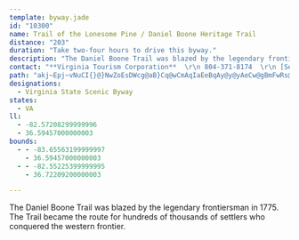 ```yaml
---
template: byway.jade
id: "10300"
name: Trail of the Lonesome Pine / Daniel Boone Heritage Trail
distance: "203"
duration: "Take two-four hours to drive this byway."
description: "The Daniel Boone Trail was blazed by the legendary frontiersman in 1775. The Trail became the route for hundreds of thousands of settlers who conquered the western frontier. "
contact: "**Virginia Tourism Corporation**  \r\n 804-371-8174  \r\n [Send E-mail](mailto:abailey@virginia.org )  \r\n\r\n"
path: "akj~Epj~vNuCI{}@}NwZoEsDWcg@aB}Cq@wCmAqIaEeBqAy@y@yAeCw@gBmFwRs@sBiBqDi[ud@iAkAmBsAcDmAsCi@mBCcCNsA^kAp@wAnA{@nAuInN_CxEsA`DcBhFsA`Gc@~BuAlKYxCGxB@hCbDb_@BdBQ~EA`CHrBd@`D~@jDfEhKzHzPxG|O`B`F~@pD`AbFr@vFp@bJJ`K_BxsAFzC\\`GrAnLH`CSbCy@tCi@dAsBzB_DjCcAdAyAzC_@vAYfBM`DF~d@InLaExhAUh[UrGgD|f@e@~FwEjb@_@hFcBza@qEp{@o@dQ_CjcAYfHmAtPoEd`@cA`OUfLHtMZfJbBxZJjFBnEyAreA_@tLwBlk@N`F`ChZh@`GhAhHCrCUvBk@~AoJhO}FbKc@nAYtAWfEWrA_@jAk@lAaBdBi@^wGdCuA^gBXoCLqCMkB_@}Ak@uNsHsDmAcBY}CSyCDcCXwAXqBr@gB~@_BfAiBdB{AfBkElG{EfGwC~BsCrAkDx@wEVmDW}GsAcBEy@DsA^iB~@sRpLsAj@oBj@kFr@mDQaOoBiDCcO^_BAuAQmBs@_BkAkDgFkAeA}B{@sASoACoANmFhBwBj@}BA{NuByDOiBLaC^iBj@eBx@}AlAsApA{@bAgB~CuAdEsEbUSdBIfC?`Ch@hMEpFWtDq@xFy@rDmEpPyAdEkBdDuA`BmC~BiAr@{@^u]fK}CxAoCzBgBjB}AdCqAnCcA`D{@~Dc@dEMnEBvCJbCnBhPTjC@`CGvBWzBi@dCmAdDaAhBx@`FTdExBb{@?lGIfEs@xIk@zDs@lD_AfDcBxEgG`No@fBi@xBs@zDWjCMdC?hFlFzpA`@rMBhIUbZDxDlCld@CxCq@zICrDrFpbAHzGKnMJlEfE~a@^fGClE[xHi@hEwAdJUfCE~CBrBhApLrFpf@tBnJRjJ`C|STfBd@lBbBdFv@zDx@vPJdHIfBc@dDyDhN}BjEmAtA{AjAsCxAsCf@_c@fC}Ep@}Ax@yAtAy@hAsAhDm@xCKjCBfDTrB^~Ah@zAlArBdBvBlAlBbBtElF|XZjCXtDEdDS`Dk@jEoC`JuBfEgBrBeAr@cI~CsBnAcAbAoAlCk@nCMpBe@fc@JjBRxAd@dBh@rA|BnCxCdCxC~DdZrf@nChFpRbc@~@lCnAxE~Vz_ArA|FnA|Hr@fDhAxCpExI^rATlAN~ABhINvBdLrn@d@|C`@pGbAvUdGhw@d@xEdAbF^bDp@|e@h@fUXxDbBpPBlAAvCHfBTjAbB`Ed@p@v@h@dAd@fDj@bCJbCKz@D|@`@TV^~@DzAQjAqHnN}CxD_@`A_AvFy@zByCzF]jAO`AIxAHjBz@xDHlB_Bhk@EvGXnE^dC|GjYX`BJvBI`FuAbUE~B@zO[nQNbDn@`DvArDxAxJtIx\\\\xC`@tKPbC~@nFpDrO`@`DLrBThSU`DYfAs@vAiHzHu@jA]dASlAEfA@rALjAbCnLz@nCp@pAz@jApChCpA~A`A~AnA|Cx@bDrA~H~ArG|BzG|C|Hf@vBXzCLzFEdBSrAYlAc@x@oDdF_@dAYxBEr@JpBlBjOEVMRyAd@~Or_Ab@vAdCxDbAtBhAxIxAvMjEzZt@bGbDdc@XhGTdIJnIZvGDlb@dAbOt@xGpGp[xC|RfA`EdU`i@lA~Ch@lBtOn`AR`DrA~^T`Dn@`EnCdK^fCLjBA`CM`BoAlJYlDk@d^QxAg@pC}@zBuBrC{G`FiAbBs@nBYpAUjC@vA\\rGEjC]jCiAtCuAdB{EzDyCrCeEjFwCnE_Yff@qN`TwFhKwB`CeGxEcB|AqBbCyEjI}Wzh@sA~Do@dCaGzYiFzX_@tEDrHOtDc@bDoCnJg@fCQ|BG`CLfDnBnLzGj^`@lEf@rHvArZlArRXnBdAbEtAzCnBlCfEzEdB~CbAdDl@fEhCf`@NlD?pCElAc@nGkA~H[rDQdVBrDd@dIbFvp@d@pE~QzfAnI~c@lVj~@x@lF~@lIlFhVxA`Jb@`BnClH|@jDTfBJlCArBiAzRs@nQo@tp@HlCZnBdAvCr@lA|@~@~@r@bBx@jJdDtBfAlA~@rArAzA~BvZhp@jDxGtS`^zCpGtDnKfA~BtAfClErGbAnBxAvDbCnKlCrK~AtDbCjDnLpM~CrEbo@xjA|HxLhAzBhAjDb@lBjBhNh@xBx@`CnC`FdYhc@jBfD`AxCt@bFjKhaA~AzGlFhQhAlEx@rFvAbQ~@fHn@xChAtDdNd_@lArEn@fGhBdi@HfEG~F_@nFe@fEsFvZsAfJs@xGoDfc@m@nICpALfE~RtvBh@fGNjDB|Is@vVItNUrDcBdLOhEHlCn@xITrE\\|PhBbWd@zEh@dDbBrGxAlDzI|Qva@rjAhKv]vIx`@x@~CrAhEjKzVzNj^vEfNbDtKnNxg@n@nClFvYZzEBjEoAj\\?fJXhOhBv`@^tND|LKxa@JxDl@pDx@fC~@fBpHzKnA~Br@rBlIfb@r@lFZdFL|IIfGc@|Gu@hFy@~DqAtEoGnQyA~FwA|I_@pEUvHH|H^hGdAlIdC|Ml@fCfBhEhAnBxCdD"
designations: 
  - Virginia State Scenic Byway
states: 
  - VA
ll: 
  - -82.57208299999996
  - 36.59457000000003
bounds: 
  - - -83.65563199999997
    - 36.59457000000003
  - - -82.55225399999995
    - 36.72209200000003

---
```


The Daniel Boone Trail was blazed by the legendary frontiersman in 1775. The Trail became the route for hundreds of thousands of settlers who conquered the western frontier. 